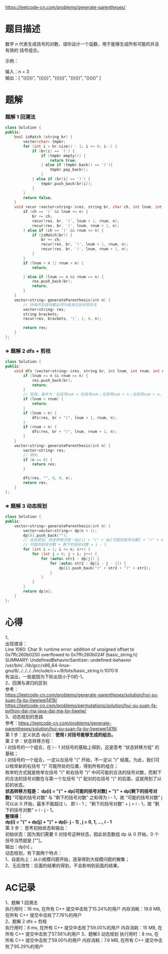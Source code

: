 https://leetcode-cn.com/problems/generate-parentheses/
# 题目描述
数字 n 代表生成括号的对数，请你设计一个函数，用于能够生成所有可能的并且 有效的 括号组合。

示例：

输入：n = 3  
输出：[
       "((()))",
       "(()())",
       "(())()",
       "()(())",
       "()()()"
     ]

# 题解
### 题解 1 回溯法
```C++
class Solution {
public:
    bool isMatch (string br) {
        vector<char> tmpbr;
        for (int i = br.size() - 1; i >= 0; i--) {
            if (br[i] == '(') {
                if (tmpbr.empty()) {
                    return true;
                } else if (tmpbr.back() == ')'){
                    tmpbr.pop_back();
                }
            } else if (br[i] == ')') {
                tmpbr.push_back(br[i]);
            }
        }
        return false;
    }
    void recur (vector<string> &res, string br, char ch, int lnum, int rnum, int n) {
        if (ch == '(' && lnum <= n) {
            br += ch;
            recur(res, br, '(', lnum + 1, rnum, n);
            recur(res, br, ')', lnum, rnum + 1, n);
        } else if (ch == ')' && rnum <= n) {
            if (isMatch(br)) {
                br += ch;
                recur(res, br, '(', lnum + 1, rnum, n);
                recur(res, br, ')', lnum, rnum + 1, n);
            }
        }
        if (lnum > n || rnum > n) {
            return;

        } else if (lnum == n && rnum == n) {
            res.push_back(br);
            return;
        }
    }
    vector<string> generateParenthesis(int n) {
        // 所有的右括号都必须为抵消左括号而存在
        vector<string> res;
        string brackets;
        recur(res, brackets, '(', 1, 0, n);

        return res;
    }
};
```
### ※ 题解 2 dfs + 剪枝
```C++
class Solution {
public:
    void dfs (vector<string> &res, string br, int lnum, int rnum, int n) {
        if (lnum == n && rnum == n) {
            res.push_back(br);
            return;
        }
        // 剪枝，条件为：左括号num < 右括号num；左括号num > n；右括号num > n。
        if (lnum < rnum) {
            return;
        }
        if (lnum < n) {
            dfs(res, br + "(", lnum + 1, rnum, n);
        }
        if (rnum < n) {
            dfs(res, br + ")", lnum, rnum + 1, n);
        }
    }
    vector<string> generateParenthesis(int n) {
        vector<string> res;
        // 特判
        if (n == 0) {
            return res;
        }

        dfs(res, "", 0, 0, n);
        return res;
    }
};
```
### ※ 题解 3 动态规划
```C++
class Solution {
public:
    vector<string> generateParenthesis(int n) {
        vector<vector<string>> dp(n + 1);
        dp[0].push_back("");
        // 动态规划，状态转移方程：dp[i] = "(" + dp[可能的括号对数] + ")" + dp[剩下的括号对数]
        // 可能的括号对数 + 剩下的括号对数 = i - 1
        for (int i = 1; i <= n; i++) {
            for (int j = 0; j < i; j++) {
                for (auto& str1 : dp[j]) {
                    for (auto& str2 : dp[i - j - 1]) {
                        dp[i].push_back("(" + str2 + ")" + str1);
                    }
                }
            }
        }
        return dp[n];
    }
};
```
# 心得
1、  
出现错误：  
Line 1060: Char 9: runtime error: addition of unsigned offset to 0x7ffc260b0250 overflowed to 0x7ffc260b024f (basic_string.h)  
SUMMARY: UndefinedBehaviorSanitizer: undefined-behavior /usr/bin/../lib/gcc/x86_64-linux-gnu/8/../../../../include/c++/8/bits/basic_string.h:1070:9  
有溢出，一般是因为下标出现小于0的-1。  
2、回溯与递归的区别  
参考：  
https://leetcode-cn.com/problems/generate-parentheses/solution/hui-su-suan-fa-by-liweiwei1419/    
https://leetcode-cn.com/problems/permutations/solution/hui-su-suan-fa-python-dai-ma-java-dai-ma-by-liweiw/  
3、动态规划的思路  
参考：https://leetcode-cn.com/problems/generate-parentheses/solution/hui-su-suan-fa-by-liweiwei1419/    
第 1 步：定义状态 dp[i]：**使用 i 对括号能够生成的组合。**  
第 2 步：状态转移方程：  
i 对括号的一个组合，在 i - 1 对括号的基础上得到，这是思考 “状态转移方程” 的基础；  
i 对括号的一个组合，一定以左括号 "(" 开始，不一定以 ")" 结尾。为此，我们可以枚举新的右括号 ")" 可能所处的位置，得到所有的组合；  
枚举的方式就是枚举左括号 "(" 和右括号 ")" 中间可能的合法的括号对数，而剩下的合法的括号对数在与第一个左括号 "(" 配对的右括号 ")" 的后面，这就用到了以前的状态。  
**状态转移方程是：
dp[i] = "(" + dp[可能的括号对数] + ")" + dp[剩下的括号对数]**
“可能的括号对数” 与 “剩下的括号对数” 之和得为 i - 1，故 “可能的括号对数” j 可以从 0 开始，最多不能超过 i， 即 i - 1；
“剩下的括号对数” + j =  i - 1，故  “剩下的括号对数” = i - j - 1。  
**整理得：  
dp[i] = "(" + dp[j] + ")" + dp[i- j - 1] , j = 0, 1, ..., i - 1**  
第 3 步： 思考初始状态和输出：  
初始状态：因为我们需要 0 对括号这种状态，因此状态数组 dp 从 0 开始，0 个括号当然就是 [""]。  
输出：dp[n] 。  
动态规划，有下面两个特点：  
1、自底向上：从小规模问题开始，逐渐得到大规模问题的解集；  
2、无后效性：后面的结果的得到，不会影响到前面的结果。  
# AC记录
1、题解 1 回溯法  
执行用时：16 ms, 在所有 C++ 提交中击败了15.24%的用户
内存消耗：19.6 MB, 在所有 C++ 提交中击败了7.76%的用户  
2、题解 2 dfs + 剪枝  
执行用时：8 ms, 在所有 C++ 提交中击败了59.00%的用户
内存消耗：15 MB, 在所有 C++ 提交中击败了57.56%的用户
3、题解3 动态规划
执行用时：8 ms, 在所有 C++ 提交中击败了59.00%的用户
内存消耗：7.6 MB, 在所有 C++ 提交中击败了95.29%的用户
